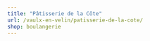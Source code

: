 ```yaml
---
title: "Pâtisserie de la Côte"
url: /vaulx-en-velin/patisserie-de-la-cote/
shop: boulangerie
---
```

